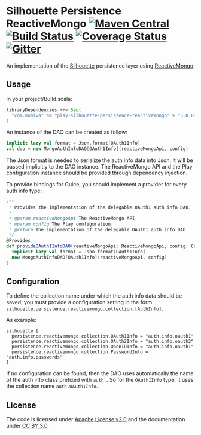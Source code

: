Silhouette Persistence ReactiveMongo [![Maven Central](https://maven-badges.herokuapp.com/maven-central/com.mohiva/play-silhouette-persistence-reactivemongo_2.11/badge.svg)](https://maven-badges.herokuapp.com/maven-central/com.mohiva/play-silhouette-persistence-reactivemongo_2.11) [![Build Status](https://travis-ci.org/mohiva/play-silhouette-persistence-reactivemongo.png)](https://travis-ci.org/mohiva/play-silhouette-persistence-reactivemongo) [![Coverage Status](https://coveralls.io/repos/mohiva/play-silhouette-persistence-reactivemongo/badge.svg?branch=master&service=github)](https://coveralls.io/github/mohiva/play-silhouette-persistence-reactivemongo?branch=master) [![Gitter](https://badges.gitter.im/Join%20Chat.svg)](https://gitter.im/mohiva/play-silhouette?utm_source=badge&utm_medium=badge&utm_campaign=pr-badge&utm_content=badge)
==========

An implementation of the [Silhouette] persistence layer using [ReactiveMongo].

## Usage

In your project/Build.scala:

```scala
libraryDependencies ++= Seq(
  "com.mohiva" %% "play-silhouette-persistence-reactivemongo" % "5.0.0-RC1"
)
```

An instance of the DAO can be created as follow:

```scala
implicit lazy val format = Json.format[OAuth1Info]
val dao = new MongoAuthInfoDAO[OAuth1Info](reactiveMongoApi, config)
```

The Json format is needed to serialize the auth info data into Json. It will be passed implicitly to the DAO instance.
The ReactiveMongo API and the Play configuration instance should be provided through dependency injection.

To provide bindings for Guice, you should implement a provider for every auth info type:

```scala
/**
 * Provides the implementation of the delegable OAuth1 auth info DAO.
 *
 * @param reactiveMongoApi The ReactiveMongo API.
 * @param config The Play configuration.
 * @return The implementation of the delegable OAuth1 auth info DAO.
 */
@Provides
def provideOAuth1InfoDAO(reactiveMongoApi: ReactiveMongoApi, config: Configuration): DelegableAuthInfoDAO[OAuth1Info] = {
  implicit lazy val format = Json.format[OAuth1Info]
  new MongoAuthInfoDAO[OAuth1Info](reactiveMongoApi, config)
}
```

## Configuration

To define the collection name under which the auth info data should be saved, you must provide a configuration setting
in the form `silhouette.persistence.reactivemongo.collection.[AuthInfo]`.

As example:
```
silhouette {
  persistence.reactivemongo.collection.OAuth1Info = "auth.info.oauth1"
  persistence.reactivemongo.collection.OAuth2Info = "auth.info.oauth2"
  persistence.reactivemongo.collection.OpenIDInfo = "auth.info.oauth1"
  persistence.reactivemongo.collection.PasswordInfo = "auth.info.passwords"
}
```

If no configuration can be found, then the DAO uses automatically the name of the auth info class prefixed with `auth.`.
So for the `OAuth1Info` type, it uses the collection name `auth.OAuth1Info`.

## License

The code is licensed under [Apache License v2.0] and the documentation under [CC BY 3.0].

[Silhouette]: http://www.silhouette.rocks/
[ReactiveMongo]: http://reactivemongo.org/
[Apache License v2.0]: http://www.apache.org/licenses/LICENSE-2.0
[CC BY 3.0]: http://creativecommons.org/licenses/by/3.0/
